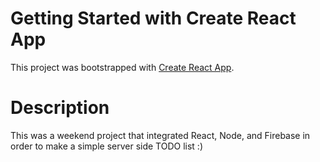 # Getting Started with Create React App

This project was bootstrapped with [Create React App](https://github.com/facebook/create-react-app).

# Description

This was a weekend project that integrated React, Node, and Firebase in order to make a simple server side TODO list :)
